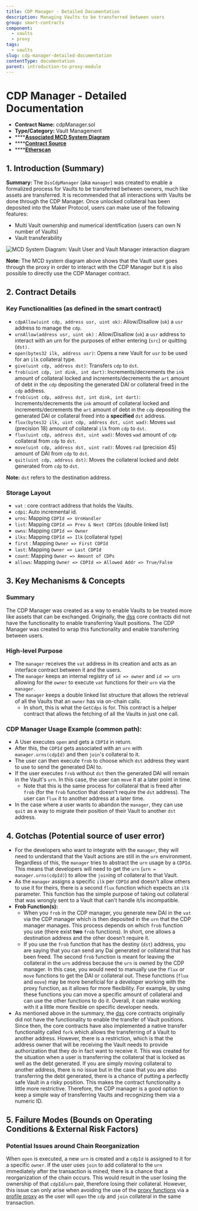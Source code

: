 ```yaml
---
title: CDP Manager - Detailed Documentation
description: Managing Vaults to be transferred between users
group: smart-contracts
component:
  - vaults
  - proxy
tags:
  - vaults
slug: cdp-manager-detailed-documentation
contentType: documentation
parent: introduction-to-proxy-module
---
```


# CDP Manager - Detailed Documentation

- **Contract Name:** cdpManager.sol
- **Type/Category:** Vault Management
- \*\*\*\*[**Associated MCD System Diagram**](https://github.com/makerdao/dss/wiki#system-architecture)
- \*\*\*\*[**Contract Source**](https://github.com/makerdao/dss-cdp-manager/tree/master/src)
- \*\*\*\*[**Etherscan**](https://etherscan.io/address/0x5ef30b9986345249bc32d8928b7ee64de9435e39)

## 1. Introduction \(Summary\)

**Summary:** The `DssCdpManager` \(aka `manager`\) was created to enable a formalized process for Vaults to be transferred between owners, much like assets are transferred. It is recommended that all interactions with Vaults be done through the CDP Manager. Once unlocked collateral has been deposited into the Maker Protocol, users can make use of the following features:

- Multi Vault ownership and numerical identification \(users can own N number of Vaults\)
- Vault transferability

![MCD System Diagram: Vault User and Vault Manager interaction diagram](/images/documentation/cdp-manager.png)

**Note:** The MCD system diagram above shows that the Vault user goes through the proxy in order to interact with the CDP Manager but it is also possible to directly use the CDP Manager contract.

## 2. Contract Details

### Key Functionalities \(as defined in the smart contract\)

- `cdpAllow(uint cdp, address usr, uint ok)`: Allow/Disallow \(`ok`\) a `usr` address to manage the `cdp`.
- `urnAllow(address usr, uint ok)` : Allow/Disallow \(`ok`\) a `usr` address to interact with an urn for the purposes of either entering \(`src`\) or quitting \(`dst).`
- `open(bytes32 ilk, address usr)`: Opens a new Vault for `usr` to be used for an `ilk` collateral type.
- `give(uint cdp, address dst)`: Transfers `cdp` to `dst`.
- `frob(uint cdp, int dink, int dart)`: Increments/decrements the `ink` amount of collateral locked and increments/decrements the `art` amount of debt in the `cdp` depositing the generated DAI or collateral freed in the `cdp` address.
- `frob(uint cdp, address dst, int dink, int dart)`: Increments/decrements the `ink` amount of collateral locked and increments/decrements the `art` amount of debt in the `cdp` depositing the generated DAI or collateral freed into a **specified** `dst` address.
- `flux(bytes32 ilk, uint cdp, address dst, uint wad)`: Moves `wad` \(precision 18\) amount of collateral `ilk` from `cdp` to `dst`.
- `flux(uint cdp, address dst, uint wad)`: Moves `wad` amount of `cdp` collateral from `cdp` to `dst`.
- `move(uint cdp, address dst, uint rad)`: Moves `rad` \(precision 45\) amount of DAI from `cdp` to `dst`.
- `quit(uint cdp, address dst)`: Moves the collateral locked and debt generated from `cdp` to `dst`.

**Note:** `dst` refers to the destination address.

### Storage Layout

- `vat` : core contract address that holds the Vaults.
- `cdpi`: Auto incremental id.
- `urns`: Mapping `CDPId => UrnHandler`
- `list`: Mapping `CDPId => Prev & Next CDPIds` \(double linked list\)
- `owns`: Mapping `CDPId => Owner`
- `ilks`: Mapping `CDPId => Ilk` \(collateral type\)
- `first` : Mapping `Owner => First CDPId`
- `last`: Mapping `Owner => Last CDPId`
- `count`: Mapping `Owner => Amount of CDPs`
- `allows`: Mapping `Owner => CDPId => Allowed Addr => True/False`

## 3. Key Mechanisms & Concepts

### Summary

The CDP Manager was created as a way to enable Vaults to be treated more like assets that can be exchanged. Originally, the [dss](https://github.com/makerdao/dss/tree/master/src) core contracts did not have the functionality to enable transferring Vault positions. The CDP Manager was created to wrap this functionality and enable transferring between users.

### High-level Purpose

- The `manager` receives the `vat` address in its creation and acts as an interface contract between it and the users.
- The `manager` keeps an internal registry of `id => owner` and `id => urn` allowing for the `owner` to execute `vat` functions for their `urn` via the `manager`.
- The `manager` keeps a double linked list structure that allows the retrieval of all the Vaults that an `owner` has via on-chain calls.
  - In short, this is what the `GetCdps` is for. This contract is a helper contract that allows the fetching of all the Vaults in just one call.

### CDP **Manager Usage Example \(common path\):**

- A User executes `open` and gets a `CDPId` in return.
- After this, the `CDPId` gets associated with an `urn` with `manager.urns(cdpId)` and then `join`'s collateral to it.
- The user can then execute `frob` to choose which `dst` address they want to use to send the generated DAI to.
- If the user executes `frob` without `dst` then the generated DAI will remain in the Vault's `urn`. In this case, the user can `move` it at a later point in time.
  - Note that this is the same process for collateral that is freed after `frob` \(for the `frob` function that doesn't require the `dst` address\). The user can `flux` it to another address at a later time.
- In the case where a user wants to abandon the `manager`, they can use `quit` as a way to migrate their position of their Vault to another `dst` address.

## 4. Gotchas \(Potential source of user error\)

- For the developers who want to integrate with the `manager`, they will need to understand that the Vault actions are still in the `urn` environment. Regardless of this, the `manager` tries to abstract the `urn` usage by a `CDPId`. This means that developers will need to get the `urn` \(`urn = manager.urns(cdpId)`\) to allow the `join`ing of collateral to that Vault.
- As the `manager` assigns a specific `ilk` per `CDPId` and doesn't allow others to use it for theirs, there is a second `flux` function which expects an `ilk` parameter. This function has the simple purpose of taking out collateral that was wrongly sent to a Vault that can't handle it/is incompatible.
- **Frob Function\(s\):**
  - When you `frob` in the CDP manager, you generate new DAI in the `vat` via the CDP manager which is then deposited in the `urn` that the CDP manager manages. This process depends on which `frob` function you use \(there exist **two** `frob` functions\). In short, one allows a destination address and the other doesn’t require it.
  - If you use the `frob` function that has the destiny \(`dst`\) address, you are saying that you can send any Dai generated or collateral that has been freed. The second `frob` function is meant for leaving the collateral in the `urn` address because the `urn` is owned by the CDP manager. In this case, you would need to manually use the `flux` or `move` functions to get the DAI or collateral out. These functions \(`flux` and `move`\) may be more beneficial for a developer working with the proxy function, as it allows for more flexibility. For example, by using these functions you can move a specific amount of collateral and can use the other functions to do it. Overall, it can make working with it a little more flexible on specific developer needs.
- As mentioned above in the summary, the [dss](https://github.com/makerdao/dss/tree/master/src) core contracts originally did not have the functionality to enable the transfer of Vault positions. Since then, the core contracts have also implemented a native transfer functionality called `fork` which allows the transferring of a Vault to another address. However, there is a restriction, which is that the address owner that will be receiving the Vault needs to provide authorization that they do in fact want to receive it. This was created for the situation when a user is transferring the collateral that is locked as well as the debt generated. If you are simply moving collateral to another address, there is no issue but in the case that you are also transferring the debt generated, there is a chance of putting a perfectly safe Vault in a risky position. This makes the contract functionality a little more restrictive. Therefore, the CDP manager is a good option to keep a simple way of transferring Vaults and recognizing them via a numeric ID.

## 5. Failure Modes \(Bounds on Operating Conditions & External Risk Factors\)

### **Potential Issues around Chain Reorganization**

When `open` is executed, a new `urn` is created and a `cdpId` is assigned to it for a specific `owner`. If the user uses `join` to add collateral to the `urn` immediately after the transaction is mined, there is a chance that a reorganization of the chain occurs. This would result in the user losing the ownership of that `cdpId`/`urn` pair, therefore losing their collateral. However, this issue can only arise when avoiding the use of the [proxy functions](https://github.com/makerdao/dss-proxy-actions) via a [profile proxy](https://github.com/dapphub/ds-proxy) as the user will `open` the `cdp` and `join` collateral in the same transaction.

